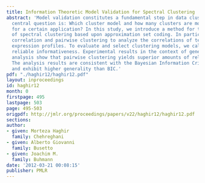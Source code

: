 ```yaml
---
title: Information Theoretic Model Validation for Spectral Clustering
abstract: 'Model validation constitutes a fundamental step in data clustering. The
  central question is: Which cluster model and how many clusters are most appropriate
  for a certain application? In this study, we introduce a method for the validation
  of spectral clustering based upon approximation set coding. In particular, we compare
  correlation and pairwise clustering to analyze the correlations of temporal gene
  expression profiles. To evaluate and select clustering models, we calculate their
  reliable informativeness. Experimental results in the context of gene expression
  analysis show that pairwise clustering yields superior amounts of reliable information.
  The analysis results are consistent with the Bayesian Information Criterion (BIC),
  and exhibit higher generality than BIC.'
pdf: "./haghir12/haghir12.pdf"
layout: inproceedings
id: haghir12
month: 0
firstpage: 495
lastpage: 503
page: 495-503
origpdf: http://jmlr.org/proceedings/papers/v22/haghir12/haghir12.pdf
sections: 
author:
- given: Morteza Haghir
  family: Chehreghani
- given: Alberto Giovanni
  family: Busetto
- given: Joachim M.
  family: Buhmann
date: '2012-03-21 00:08:15'
publisher: PMLR
---
```

